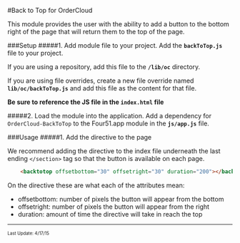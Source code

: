 #Back to Top for OrderCloud

This module provides the user with the ability to add a button to the bottom right of the page that will return them to the top of the page.

###Setup
#####1. Add module file to your project.
Add the **`backToTop.js`** file to your project.

If you are using a repository, add this file to the **`/lib/oc`** directory.

If you are using file overrides, create a new file override named **`lib/oc/backToTop.js`** and add this file as the content for that file.

**Be sure to reference the JS file in the `index.html` file**

#####2. Load the module into the application.
Add a dependency for `OrderCloud-BackToTop` to the Four51.app module in the **`js/app.js`** file.

###Usage
#####1. Add the directive to the page

We recommend adding the directive to the index file underneath the last ending `</section>` tag so that the button is available on each page.

```html
    <backtotop offsetbottom="30" offsetright="30" duration="200"></backtotop>
```

On the directive these are what each of the attributes mean:

* offsetbottom: number of pixels the button will appear from the bottom
* offsetright: number of pixels the button will appear from the right
* duration: amount of time the directive will take in reach the top

---
<sub><sup>Last Update: 4/17/15</sup></sub>
